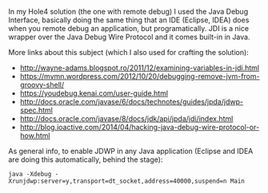 In my Hole4 solution (the one with remote debug) I used the Java Debug Interface, basically doing the same thing that
an IDE (Eclipse, IDEA) does when you remote debug an application, but programatically. JDI is a nice wrapper over
the Java Debug Wire Protocol and it comes built-in in Java.

More links about this subject (which I also used for crafting the solution):
* http://wayne-adams.blogspot.ro/2011/12/examining-variables-in-jdi.html
* https://mvmn.wordpress.com/2012/10/20/debugging-remove-jvm-from-groovy-shell/
* https://youdebug.kenai.com/user-guide.html
* http://docs.oracle.com/javase/6/docs/technotes/guides/jpda/jdwp-spec.html
* http://docs.oracle.com/javase/8/docs/jdk/api/jpda/jdi/index.html
* http://blog.ioactive.com/2014/04/hacking-java-debug-wire-protocol-or-how.html

As general info, to enable JDWP in any Java application (Eclipse and IDEA are doing this automatically, behind the stage):
```
java -Xdebug -Xrunjdwp:server=y,transport=dt_socket,address=40000,suspend=n Main
```